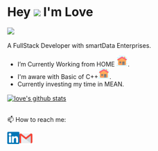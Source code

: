 # Hey <img src="https://github.com/piyushP7pravin/piyushP7pravin/blob/master/Hi.gif" width="29px">  I'm Love
![](https://komarev.com/ghpvc/?username=lovetyagi-17&color=blueviolet&style=flat-square&label=PROFILE+VIEWS)

A FullStack Developer with smartData Enterprises.

-  I’m Currently Working from HOME <img src="https://github.com/lovetyagi-17/lovetyagi-17/blob/master/Home.svg" width="26px">.
-  I'm aware with Basic of C++<img src="https://github.com/lovetyagi-17/lovetyagi-17/blob/master/Home.svg" width="26px">.
-  Currently investing my time in MEAN.

<a href="https://github.com/lovetyagi-17/github-readme-stats">
  <img align="center" src="https://github-readme-stats.vercel.app/api?username=lovetyagi-17&show_icons=true&theme=radical&line_height=27" alt="love's github stats" />
</a>
<br>
<br>
 
📫 How to reach me: 
 
 <a href="https://www.linkedin.com/in/love-tyagi-b4a487150/">
   <img align="left" alt="Love Tyagi | Linkedin" width="28px" src="https://github.com/lovetyagi-17/lovetyagi-17/blob/master/Linkedin.svg" />
  </a>

 <a href="mailto:ltyagi58@gmail.com">
 <img align="left" alt="Love Tyagi | Gmail" width="30px" src="https://github.com/lovetyagi-17/lovetyagi-17/blob/master/Gmail.svg" />
  </a>
<br>
<br>
<br>
<!--
Visitor count
<p align="left" style=bold> 
  <br>
  <img src="https://profile-counter.glitch.me/lovetyagi-17/count.svg" />
</p>
 -->
